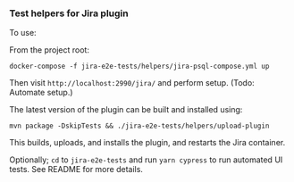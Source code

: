 ### Test helpers for Jira plugin

To use:

From the project root:

    docker-compose -f jira-e2e-tests/helpers/jira-psql-compose.yml up

Then visit `http://localhost:2990/jira/` and perform setup. (Todo: Automate setup.)

The latest version of the plugin can be built and installed using:

    mvn package -DskipTests && ./jira-e2e-tests/helpers/upload-plugin
     
This builds, uploads, and installs the plugin, and restarts the Jira container.

Optionally; `cd` to `jira-e2e-tests` and run `yarn cypress` to run automated
UI tests. See README for more details.
